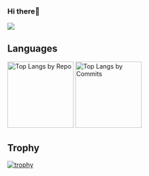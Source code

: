 ### Hi there👋


![](https://github-profile-summary-cards.vercel.app/api/cards/profile-details?username=Hami1ton&theme=tokyonight)

## Languages

<p align="left"> 
  <img alt="Top Langs by Repo" height="150px" src="https://github-profile-summary-cards.vercel.app/api/cards/repos-per-language?username=Hami1ton&theme=tokyonight" />
  <img alt="Top Langs by Commits" height="150px" src="https://github-profile-summary-cards.vercel.app/api/cards/most-commit-language?username=Hami1ton&theme=tokyonight" />
</p>


## Trophy

[![trophy](https://github-profile-trophy.vercel.app/?username=Hami1ton&theme=onedark)](https://github.com/ryo-ma/github-profile-trophy)
